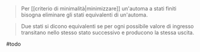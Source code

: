 > Per [[criterio di minimalità|minimizzare]] un'automa a stati finiti bisogna eliminare gli stati equivalenti di un'automa.

> Due stati si dicono equivalenti se per ogni possibile valore di ingresso transitano nello stesso stato successivo e producono la stessa uscita.

#todo 